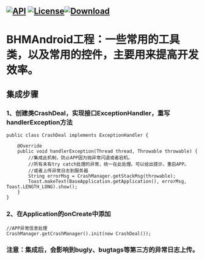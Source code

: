 [![API](https://img.shields.io/badge/API-16%2B-brightgreen.svg)](https://android-arsenal.com/api?level=16) [![License](https://img.shields.io/badge/license-Apache%202-green.svg)](https://www.apache.org/licenses/LICENSE-2.0)[![Download](https://api.bintray.com/packages/bikie/bhm-sdk/BHMLibrary/images/download.svg) ](https://bintray.com/bikie/bhm-sdk/BHMLibrary/_latestVersion)
----
BHMAndroid工程：一些常用的工具类，以及常用的控件，主要用来提高开发效率。
===== 

## 集成步骤

### 1、创建类CrashDeal，实现接口ExceptionHandler，重写handlerException方法

    public class CrashDeal implements ExceptionHandler {

        @Override
        public void handlerException(Thread thread, Throwable throwable) {
            //集成此机制，防止APP因为抛异常闪退或者宕机。
            //所有未有try catch处理的异常，统一在此处理。可以给出提示，重启APP。
            //或者上传异常日志到服务器
            String errorMsg = CrashManager.getStackMsg(throwable);
            Toast.makeText(BaseApplication.getApplication(), errorMsg, Toast.LENGTH_LONG).show();
        }
    }

### 2、在Application的onCreate中添加

    //APP异常信息处理
    CrashManager.getCrashManager().init(new CrashDeal());

### 注意：集成后，会影响到bugly、bugtags等第三方的异常日志上传。

